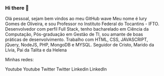 ### Hi there 👋

<!--
**professorzereis/professorzereis** is a ✨ _special_ ✨ repository because its `README.md` (this file) appears on your GitHub profile.

Here are some ideas to get you started:

- 🔭 I’m currently working on ...
- 🌱 I’m currently learning ...
- 👯 I’m looking to collaborate on ...
- 🤔 I’m looking for help with ...
- 💬 Ask me about ...
- 📫 How to reach me: ...
- 😄 Pronouns: ...
- ⚡ Fun fact: ...
-->

Olá pessoal, sejam bem vindos ao meu GitHub wave
Meu nome é Iury Gomes de Oliveira, e sou Professor no Instituto Federal do Tocantins - IFTO. Desenvolvedor com perfil Full Stack, tenho bacharelado em Ciência da Computação, Pós-graduação em Gestão de TI, sou amante de boas práticas de desenvolvimento. Trabalho com HTML, CSS, JAVASCRIPT, jQuery, NodeJS, PHP, MongoDB e MYSQL. Seguidor de Cristo, Marido da Lívia, Pai da Talita e da Helena

Minhas redes:

Youtube Youtube
Twitter Twitter
Linkedin LinkedIn
